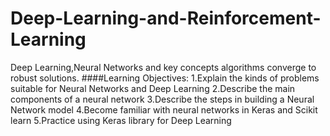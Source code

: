 # Deep-Learning-and-Reinforcement-Learning
Deep Learning,Neural Networks and key concepts algorithms converge to robust solutions.
####Learning Objectives:
1.Explain the kinds of problems suitable for Neural Networks and Deep Learning
2.Describe the main components of a neural network
3.Describe the steps in building a Neural Network model
4.Become familiar with neural networks in Keras and Scikit learn
5.Practice using Keras library for Deep Learning
